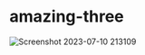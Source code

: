 # amazing-three
![Screenshot 2023-07-10 213109](https://github.com/quocbinh-npm9081/amazing-three/assets/68917523/3d1c16d3-0031-4759-a6e0-ccb9804a7318)
